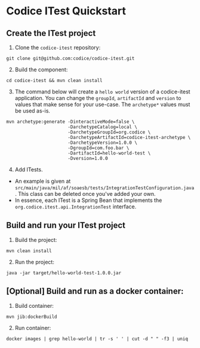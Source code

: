 # Codice ITest Quickstart

## Create the ITest project

1) Clone the `codice-itest` repository:

```shell
git clone git@github.com:codice/codice-itest.git
```

2) Build the component: 

```shell
cd codice-itest && mvn clean install
```

3) The command below will create a `hello world` version of a codice-itest application. You can change the `groupId`,
`artifactId` and `version` to values that make sense for your use-case. The `archetype*` values must be used as-is.

```shell
mvn archetype:generate -DinteractiveMode=false \
                       -DarchetypeCatalog=local \
                       -DarchetypeGroupId=org.codice \
                       -DarchetypeArtifactId=codice-itest-archetype \
                       -DarchetypeVersion=1.0.0 \
                       -DgroupId=com.foo.bar \
                       -DartifactId=hello-world-test \
                       -Dversion=1.0.0
```

4) Add ITests. 
  * An example is given at `src/main/java/mil/af/soaesb/tests/IntegrationTestConfiguration.java`. This class 
can be deleted once you've added your own. 
  * In essence, each ITest is a Spring Bean that implements the `org.codice.itest.api.IntegrationTest` interface.

## Build and run your ITest project

1) Build the project:

```shell
mvn clean install
```

2) Run the project:

```shell
java -jar target/hello-world-test-1.0.0.jar
```

## [Optional] Build and run as a docker container:

1) Build container: 

```shell 
mvn jib:dockerBuild
```

2) Run container: 

```shell
docker images | grep hello-world | tr -s ' ' | cut -d " " -f3 | uniq
```